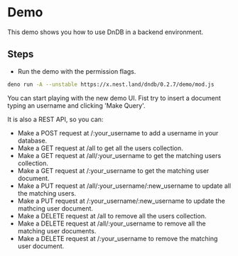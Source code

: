 # Demo

This demo shows you how to use DnDB in a backend environment.

## Steps

- Run the demo with the permission flags.

```bash
deno run -A --unstable https://x.nest.land/dndb/0.2.7/demo/mod.js
```

You can start playing with the new demo UI. Fist try to insert a document typing an username and clicking 'Make Query'.

It is also a REST API, so you can:

- Make a POST request at /:your_username to add a username in your database.
- Make a GET request at /all to get all the users collection.
- Make a GET request at /all/:your_username to get the matching users collection.
- Make a GET request at /:your_username to get the matching user document.
- Make a PUT request at /all/:your_username/:new_username to update all the matching users.
- Make a PUT request at /:your_username/:new_username to update the mathcing user document.
- Make a DELETE request at /all to remove all the users collection.
- Make a DELETE request at /all/:your_username to remove all the matching user documents.
- Make a DELETE request at /:your_username to remove the matching user document.
